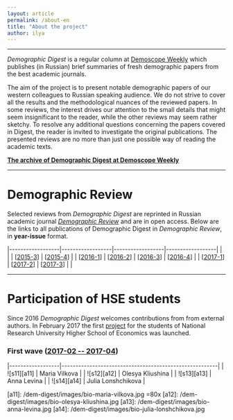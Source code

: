 ```yaml
---
layout: article
permalink: /about-en
title: "About the project"
author: ilya
---
```


***

*Demographic Digest*  is a regular column at [Demoscope Weekly](http://demoscope.ru) which publishes (in Russian) brief summaries of fresh demographic papers from the best academic journals.  

The aim of the project is to present notable demographic papers of our western colleagues to Russian speaking audience. We do not strive to cover all the results and the methodological nuances of the reviewed papers. In some reviews, the interest drives our attention to the small details that might seem insignificant to the reader, while the other reviews may seem rather sketchy. To resolve any additional questions concerning the papers covered in Digest, the reader is invited to investigate the original publications. The presented reviews are no more than just one possible way of reading the academic texts. 

**[The archive of Demographic Digest at Demoscope Weekly](http://demoscope.ru/weekly/arc/arcdigest.php)**  


***

# Demographic Review

Selected reviews from *Demographic Digest* are reprinted in Russian academic journal *[Demographic Review](https://demreview.hse.ru/en/)* and are in open access. Below are the links to all publications of Demographic Digest in *Demographic Review*, in **year-issue** format.  


|------------------|------------------|------------------|------------------|
|                  |                  | [[2015-3][153]]  | [[2015-4][154]]  |
| [[2016-1][161]]  | [[2016-2][162]]  | [[2016-3][163]]  | [[2016-4][164]]  |
| [[2017-1][171]]  | [[2017-2][172]]  | [[2017-3][173]]  |                  |

[153]: https://demreview.hse.ru/2015--3/174844051.html
[154]: https://demreview.hse.ru/2015--4/179986337.html
[161]: https://demreview.hse.ru/2016--1/185829684.html
[162]: https://demreview.hse.ru/2016--2/190973840.html
[163]: https://demreview.hse.ru/2016--3/196886615.html
[164]: https://demreview.hse.ru/2016--4/202163189.html
[171]: https://demreview.hse.ru/2017--1/206925692.html
[172]: https://demreview.hse.ru/2017--2/210565796.html
[173]: https://demreview.hse.ru/2017--3/212768468.html


***

# Participation of HSE students

Since 2016 *Demographic Digest* welcomes contributions from  from external authors. In February 2017 the first [project](https://www.hse.ru/org/hse/pfair/199751652.html) for the students of National Research University Higher School of Economics was launched.

### First wave ([2017-02 -- 2017-04][one])

[one]: https://www.hse.ru/org/hse/pfair/199751652.html

|------------------|--------------------------------------------------------|
| ![s11][a11]      | Maria Vilkova                                          |
| ![s12][a12]      | Olesya Kliushina                                       |
| ![s13][a13]      | Anna Levina                                            |
| ![s14][a14]      | Julia Lonshchikova                                     |

[a11]: /dem-digest/images/bio-maria-vilkova.jpg =80x
[a12]: /dem-digest/images/bio-olesya-kliushina.jpg
[a13]: /dem-digest/images/bio-anna-levina.jpg
[a14]: /dem-digest/images/bio-julia-lonshchikova.jpg